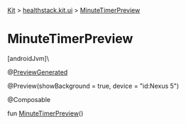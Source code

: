 
[Kit](../../kit.html) > [healthstack.kit.ui](index.html) > [MinuteTimerPreview](-minute-timer-preview.html)



# MinuteTimerPreview



[androidJvm]\




@[PreviewGenerated](../healthstack.kit.annotation/-preview-generated/index.html)



@Preview(showBackground = true, device = &quot;id:Nexus 5&quot;)



@Composable



fun [MinuteTimerPreview](-minute-timer-preview.html)()




